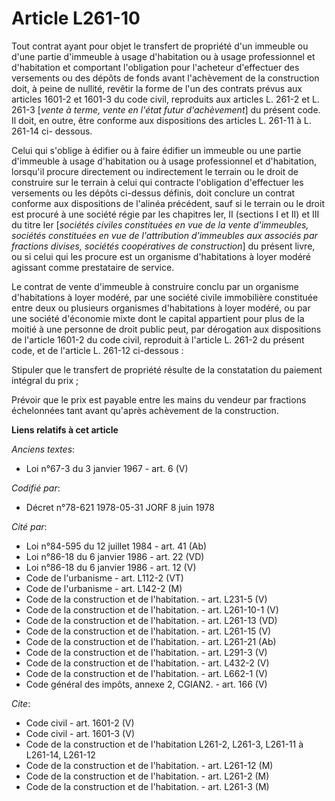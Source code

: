 # Article L261-10

Tout contrat ayant pour objet le transfert de propriété d'un immeuble ou d'une partie d'immeuble à usage d'habitation ou à
usage professionnel et d'habitation et comportant l'obligation pour l'acheteur d'effectuer des versements ou des dépôts de
fonds avant l'achèvement de la construction doit, à peine de nullité, revêtir la forme de l'un des contrats prévus aux
articles 1601-2 et 1601-3 du code civil, reproduits aux articles L. 261-2 et L. 261-3 [*vente à terme, vente en l'état futur
d'achèvement*] du présent code. Il doit, en outre, être conforme aux dispositions des articles L. 261-11 à L. 261-14 ci-
dessous.

Celui qui s'oblige à édifier ou à faire édifier un immeuble ou une partie d'immeuble à usage d'habitation ou à usage
professionnel et d'habitation, lorsqu'il procure directement ou indirectement le terrain ou le droit de construire sur le
terrain à celui qui contracte l'obligation d'effectuer les versements ou les dépôts ci-dessus définis, doit conclure un
contrat conforme aux dispositions de l'alinéa précédent, sauf si le terrain ou le droit est procuré à une société régie par
les chapitres Ier, II (sections I et II) et III du titre Ier [*sociétés civiles constituées en vue de la vente d'immeubles,
sociétés constituées en vue de l'attribution d'immeubles aux associés par fractions divises, sociétés coopératives de
construction*] du présent livre, ou si celui qui les procure est un organisme d'habitations à loyer modéré agissant comme
prestataire de service.

Le contrat de vente d'immeuble à construire conclu par un organisme d'habitations à loyer modéré, par une société civile
immobilière constituée entre deux ou plusieurs organismes d'habitations à loyer modéré, ou par une société d'économie mixte
dont le capital appartient pour plus de la moitié à une personne de droit public peut, par dérogation aux dispositions de
l'article 1601-2 du code civil, reproduit à l'article L. 261-2 du présent code, et de l'article L. 261-12 ci-dessous :

Stipuler que le transfert de propriété résulte de la constatation du paiement intégral du prix ;

Prévoir que le prix est payable entre les mains du vendeur par fractions échelonnées tant avant qu'après achèvement de la
construction.

**Liens relatifs à cet article**

_Anciens textes_:

  - Loi n°67-3 du 3 janvier 1967 - art. 6 (V)

_Codifié par_:

  - Décret n°78-621 1978-05-31 JORF 8 juin 1978

_Cité par_:

  - Loi n°84-595 du 12 juillet 1984 - art. 41 (Ab)
  - Loi n°86-18 du 6 janvier 1986 - art. 22 (VD)
  - Loi n°86-18 du 6 janvier 1986 - art. 12 (V)
  - Code de l'urbanisme - art. L112-2 (VT)
  - Code de l'urbanisme - art. L142-2 (M)
  - Code de la construction et de l'habitation. - art. L231-5 (V)
  - Code de la construction et de l'habitation. - art. L261-10-1 (V)
  - Code de la construction et de l'habitation. - art. L261-13 (VD)
  - Code de la construction et de l'habitation. - art. L261-15 (V)
  - Code de la construction et de l'habitation. - art. L261-21 (Ab)
  - Code de la construction et de l'habitation. - art. L291-3 (V)
  - Code de la construction et de l'habitation. - art. L432-2 (V)
  - Code de la construction et de l'habitation. - art. L662-1 (V)
  - Code général des impôts, annexe 2, CGIAN2. - art. 166 (V)

_Cite_:

  - Code civil - art. 1601-2 (V)
  - Code civil - art. 1601-3 (V)
  - Code de la construction et de l'habitation L261-2, L261-3, L261-11 à L261-14, L261-12
  - Code de la construction et de l'habitation. - art. L261-12 (M)
  - Code de la construction et de l'habitation. - art. L261-2 (M)
  - Code de la construction et de l'habitation. - art. L261-3 (M)
